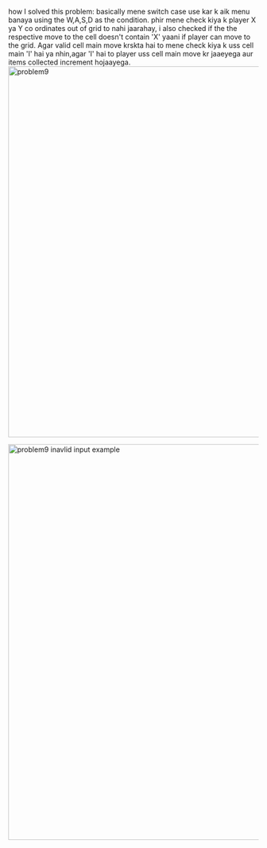 how I solved this problem:
basically mene switch case use kar k aik menu banaya using the W,A,S,D as the condition.
phir mene check kiya k player X ya Y co ordinates out of grid to nahi jaarahay, i also checked if the the respective move to the cell doesn't contain 'X' yaani if player can move to the grid. Agar valid cell main move krskta hai to mene check kiya k uss cell main 'I' hai ya nhin,agar 'I' hai to player uss cell main move kr jaaeyega aur items collected increment hojaayega.
<img width="746" alt="problem9" src="https://github.com/user-attachments/assets/668106f6-ab87-4197-b81d-31848165f2e0">


<img width="796" alt="problem9 inavlid input example" src="https://github.com/user-attachments/assets/f3990b3f-7b3b-4ed3-8c25-a2e337bc7609">
